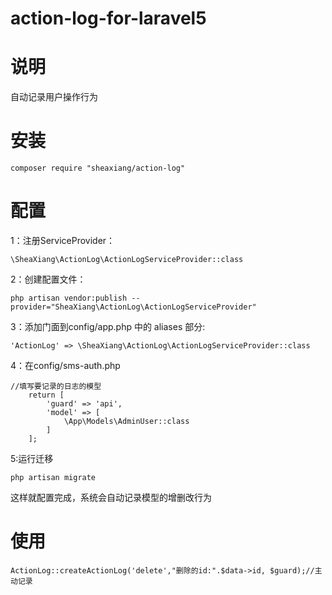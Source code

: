 # action-log-for-laravel5

# 说明

自动记录用户操作行为

# 安装

	composer require "sheaxiang/action-log"
# 配置

1：注册ServiceProvider：

    \SheaXiang\ActionLog\ActionLogServiceProvider::class
    
2：创建配置文件：

    php artisan vendor:publish --provider="SheaXiang\ActionLog\ActionLogServiceProvider"
    
3：添加门面到config/app.php 中的 aliases 部分:

    'ActionLog' => \SheaXiang\ActionLog\ActionLogServiceProvider::class
    
4：在config/sms-auth.php

    //填写要记录的日志的模型
    	return [
    		'guard' => 'api',
    		'model' => [
    			\App\Models\AdminUser::class
    		]
    	];
    	
5:运行迁移

    php artisan migrate
    
这样就配置完成，系统会自动记录模型的增删改行为
    	
# 使用

    ActionLog::createActionLog('delete',"删除的id:".$data->id, $guard);//主动记录